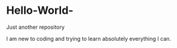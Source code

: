 # Hello-World-
Just another repository
<p>I am new to coding and trying to learn absolutely everything I can.</p>
